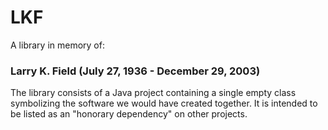 # LKF

A library in memory of:

### Larry K. Field (July 27, 1936 - December 29, 2003)

The library consists of a Java project containing a single empty class symbolizing the software we would have created together. It is intended to be listed as an "honorary dependency" on other projects.